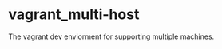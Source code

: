 vagrant_multi-host
==================

The vagrant dev enviorment for supporting multiple machines.
